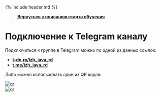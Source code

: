 {% include header.md %}

>
>**[Вернуться к описанию старта обучения]({{site.materialsurl}}general/education_start)**
>   

Подключение к Telegram каналу
===

Подключиться к группе в Telegram можно по одной из данных ссылок:
* **[t-do.ru/izh_java_rd](https://t-do.ru/izh_java_rd)**
* **[t.me/izh_java_rd](https://t.me/izh_java_rd)**

Либо можно использовать один из QR кодов:

![qr]({{site.materialsurl}}general/img/qr-code-t-do.gif)  
![qr]({{site.materialsurl}}general/img/qr-code-t-me.gif)
